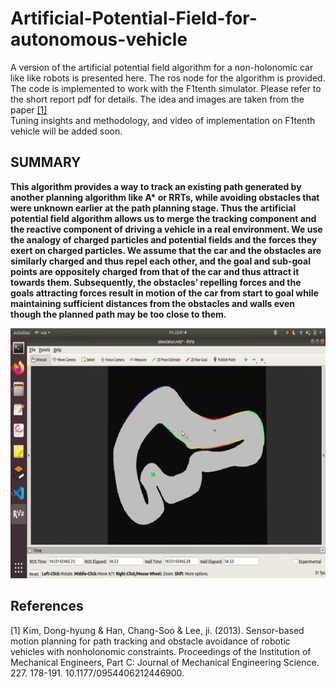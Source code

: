 # Artificial-Potential-Field-for-autonomous-vehicle
A version of the artificial potential field algorithm for a non-holonomic car like like robots is presented here. The ros node for the algorithm is provided. The code is implemented to work with the F1tenth simulator.  Please refer to the short report pdf for details. 
The idea and images are taken from the paper [[1]](#1) <br/>
Tuning insights and methodology, and video of implementation on F1tenth vehicle will be added soon.
## SUMMARY
__This algorithm provides a way to track an existing path generated by another planning algorithm like A* or RRTs, while avoiding obstacles that were unknown earlier at the path planning
stage. Thus the artificial potential field algorithm allows us to merge the tracking component
and the reactive component of driving a vehicle in a real environment. We use the analogy
of charged particles and potential fields and the forces they exert on charged particles. We
assume that the car and the obstacles are similarly charged and thus repel each other, and the
goal and sub-goal points are oppositely charged from that of the car and thus attract it towards
them. Subsequently, the obstacles’ repelling forces and the goals attracting forces result in
motion of the car from start to goal while maintaining sufficient distances from the obstacles and walls even though the planned path may be too close to them.__

<p float="center">
  <img src="media/apf_test_Berlin.gif" width="750" height="400"/> 
</p>

## References
<a id="1">[1]</a> Kim, Dong-hyung & Han, Chang-Soo & Lee, ji. (2013). Sensor-based motion planning for path tracking and obstacle avoidance of robotic vehicles with nonholonomic constraints. Proceedings of the Institution of Mechanical Engineers, Part C: Journal of Mechanical Engineering Science. 227. 178-191. 10.1177/0954406212446900. 
